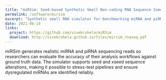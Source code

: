 ```yaml
---
title: "miRSim: Seed-based Synthetic Small Non-coding RNA Sequence Simulator"
permalink: /software/mirsim
excerpt: "Synthetic small RNA simulator for benchmarking miRNA and piRNA RNA-seq pipelines with known ground truth. [GitHub](https://github.com/vivekruhela/miRSim) [PDF](http://vivekruhela.github.io/files/mirsim_rnaseq.pdf)"
date: 2021-06-14
links:
  project: https://github.com/vivekruhela/miRSim
  download: http://vivekruhela.github.io/files/mirsim_rnaseq.pdf
---
```

miRSim generates realistic miRNA and piRNA sequencing reads so researchers can evaluate the accuracy of their analysis workflows against ground truth data. The simulator supports seed and xseed sequence alterations, making it possible to stress-test pipelines and ensure dysregulated miRNAs are identified reliably.
